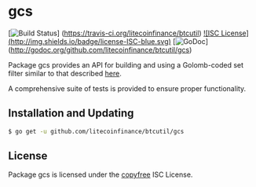 gcs
==========

[![Build Status](http://img.shields.io/travis/litecoinfinance/btcutil.svg)]
(https://travis-ci.org/litecoinfinance/btcutil) [![ISC License]
(http://img.shields.io/badge/license-ISC-blue.svg)](http://copyfree.org)
[![GoDoc](https://godoc.org/github.com/litecoinfinance/btcutil/gcs?status.png)]
(http://godoc.org/github.com/litecoinfinance/btcutil/gcs)

Package gcs provides an API for building and using a Golomb-coded set filter
similar to that described [here](http://giovanni.bajo.it/post/47119962313/golomb-coded-sets-smaller-than-bloom-filters).

A comprehensive suite of tests is provided to ensure proper functionality.

## Installation and Updating

```bash
$ go get -u github.com/litecoinfinance/btcutil/gcs
```

## License

Package gcs is licensed under the [copyfree](http://copyfree.org) ISC
License.
